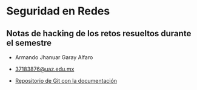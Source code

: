 # Seguridad en Redes

## Notas de hacking de los retos resueltos durante el semestre

- Armando Jhanuar Garay Alfaro

- 37183876@uaz.edu.mx

- [Repositorio de Git con la documentación](https://github.com/ArmandoJhanuarGarayAlfaro/notas-hacking.git)
